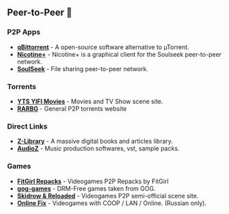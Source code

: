 ## Peer-to-Peer 🔗

### P2P Apps

- **[qBittorrent](https://www.qbittorrent.org)** - A open-source software alternative to µTorrent.
- **[Nicotine+](https://nicotine-plus.org)** - Nicotine+ is a graphical client for the Soulseek peer-to-peer network.
- **[SoulSeek](http://www.slsknet.org)** - File sharing peer-to-peer network.

### Torrents

- **[YTS YIFI Movies](https://en.yts-official.org/)** - Movies and TV Show scene site.
- **[RARBG](https://rargb.to/)** - General P2P torrents website

### Direct Links

- **[Z-Library](https://z-lib.id)** - A massive digital books and articles library.
- **[AudioZ](https://audioz.download/)** - Music production softwares, vst, sample packs.

### Games

- **[FitGirl Repacks](https://fitgirl-repacks.site/)** - Videogames P2P Repacks by FitGirl
- **[gog-games](https://www.gog-games.to)** - DRM-Free games taken from GOG.
- **[Skidrow & Reloaded](https://www.skidrowreloaded.com/)** - Videogames P2P semi-official scene site.
- **[Online Fix](https://online-fix.me/)** - Videogames with COOP / LAN / Online. (Russian only).

